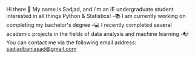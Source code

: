 Hi there 👋
My name is Sadjad, and i'm an IE undergraduate student interested in all things Python & Statistics!
-📚 I am currently working on completing my bachelor's degree
-💻 I recently completed several academic projects in the fields of data analysis and machine learning 
-📭 You can contact me via the following email address: 
        sadjadbaniasad@gmail.com

